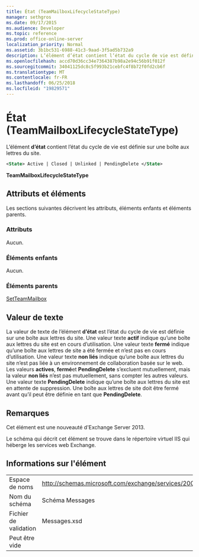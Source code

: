 ```yaml
---
title: État (TeamMailboxLifecycleStateType)
manager: sethgros
ms.date: 09/17/2015
ms.audience: Developer
ms.topic: reference
ms.prod: office-online-server
localization_priority: Normal
ms.assetid: 3b1bc531-6988-41c3-9aad-3f5ad5b732a9
description: L’élément d’état contient l’état du cycle de vie est définie sur une boîte aux lettres du site.
ms.openlocfilehash: accd70d36cc34e7364387b98a2e94c56b91f012f
ms.sourcegitcommit: 34041125dc8c5f993b21cebfc4f8b72f0fd2cb6f
ms.translationtype: MT
ms.contentlocale: fr-FR
ms.lasthandoff: 06/25/2018
ms.locfileid: "19829571"
---
```

# <a name="state-teammailboxlifecyclestatetype"></a>État (TeamMailboxLifecycleStateType)

L’élément **d’état** contient l’état du cycle de vie est définie sur une boîte aux lettres du site. 
  
```XML
<State> Active | Closed | Unlinked | PendingDelete </State>
```

**TeamMailboxLifecycleStateType**

## <a name="attributes-and-elements"></a>Attributs et éléments

Les sections suivantes décrivent les attributs, éléments enfants et éléments parents.
  
### <a name="attributes"></a>Attributs

Aucun.
  
### <a name="child-elements"></a>Éléments enfants

Aucun.
  
### <a name="parent-elements"></a>Éléments parents

[SetTeamMailbox](setteammailbox.md)
  
## <a name="text-value"></a>Valeur de texte

La valeur de texte de l’élément **d’état** est l’état du cycle de vie est définie sur une boîte aux lettres du site. Une valeur texte **actif** indique qu’une boîte aux lettres du site est en cours d’utilisation. Une valeur texte **fermé** indique qu’une boîte aux lettres de site a été fermée et n’est pas en cours d’utilisation. Une valeur texte **non liés** indique qu’une boîte aux lettres du site n’est pas liée à un environnement de collaboration basée sur le web. Les valeurs **actives**, **fermé**et **PendingDelete** s’excluent mutuellement, mais la valeur **non liés** n’est pas mutuellement, sans compter les autres valeurs. Une valeur texte **PendingDelete** indique qu’une boîte aux lettres du site est en attente de suppression. Une boîte aux lettres de site doit être fermé avant qu’il peut être définie en tant que **PendingDelete**.
  
## <a name="remarks"></a>Remarques

Cet élément est une nouveauté d'Exchange Server 2013.
  
Le schéma qui décrit cet élément se trouve dans le répertoire virtuel IIS qui héberge les services web Exchange.
  
## <a name="element-information"></a>Informations sur l'élément

|||
|:-----|:-----|
|Espace de noms  <br/> |http://schemas.microsoft.com/exchange/services/2006/messages  <br/> |
|Nom du schéma  <br/> |Schéma Messages  <br/> |
|Fichier de validation  <br/> |Messages.xsd  <br/> |
|Peut être vide  <br/> ||
   

